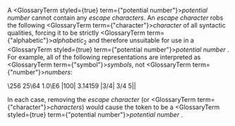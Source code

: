  



A <GlossaryTerm styled={true} term={"potential number"}><i>potential number</i></GlossaryTerm> cannot contain any *escape characters*. An *escape character* robs the following <GlossaryTerm  term={"character"}><i>character</i></GlossaryTerm> of all syntactic qualities, forcing it to be strictly <GlossaryTerm  term={"alphabetic"}><i>alphabetic</i></GlossaryTerm><sub>2</sub> and therefore unsuitable for use in a <GlossaryTerm styled={true} term={"potential number"}><i>potential number</i></GlossaryTerm> . For example, all of the following representations are interpreted as <GlossaryTerm  term={"symbol"}><i>symbols</i></GlossaryTerm>, not <GlossaryTerm  term={"number"}><i>numbers</i></GlossaryTerm>: 



\256 25\64 1.0\E6 |100| 3\.14159 |3/4| 3\/4 5|| 



In each case, removing the *escape character* (or <GlossaryTerm  term={"character"}><i>characters</i></GlossaryTerm>) would cause the token to be a <GlossaryTerm styled={true} term={"potential number"}><i>potential number</i></GlossaryTerm> . 



